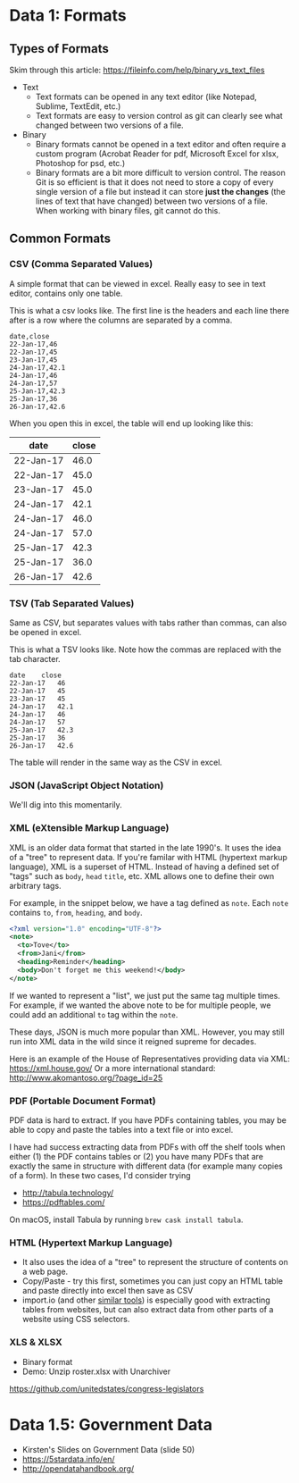 # Data 1: Formats

## Types of Formats

Skim through this article: https://fileinfo.com/help/binary_vs_text_files

- Text
	- Text formats can be opened in any text editor (like Notepad, Sublime, TextEdit, etc.)
	- Text formats are easy to version control as git can clearly see what changed between two versions of a file.
- Binary
	- Binary formats cannot be opened in a text editor and often require a custom program (Acrobat Reader for pdf, Microsoft Excel for xlsx, Photoshop for psd, etc.)
	- Binary formats are a bit more difficult to version control. The reason Git is so efficient is that it does not need to store a copy of every single version of a file but instead it can store **just the changes** (the lines of text that have changed) between two versions of a file. When working with binary files, git cannot do this.

## Common Formats

### CSV (Comma Separated Values)

A simple format that can be viewed in excel. Really easy to see in text editor, contains only one table.

This is what a csv looks like. The first line is the headers and each line there after is a row where the columns are separated by a comma.

```
date,close
22-Jan-17,46
22-Jan-17,45
23-Jan-17,45
24-Jan-17,42.1
24-Jan-17,46
24-Jan-17,57
25-Jan-17,42.3
25-Jan-17,36
26-Jan-17,42.6
```

When you open this in excel, the table will end up looking like this:

| date      | close |
| --------- | ----- |
| 22-Jan-17 |  46.0 |
| 22-Jan-17 |  45.0 |
| 23-Jan-17 |  45.0 |
| 24-Jan-17 |  42.1 |
| 24-Jan-17 |  46.0 |
| 24-Jan-17 |  57.0 |
| 25-Jan-17 |  42.3 |
| 25-Jan-17 |  36.0 |
| 26-Jan-17 |  42.6 |

### TSV (Tab Separated Values)

Same as CSV, but separates values with tabs rather than commas, can also be opened in excel.

This is what a TSV looks like. Note how the commas are replaced with the tab character.

```
date	close
22-Jan-17	46
22-Jan-17	45
23-Jan-17	45
24-Jan-17	42.1
24-Jan-17	46
24-Jan-17	57
25-Jan-17	42.3
25-Jan-17	36
26-Jan-17	42.6
```

The table will render in the same way as the CSV in excel.

### JSON (JavaScript Object Notation)

We'll dig into this momentarily.

### XML (eXtensible Markup Language)

XML is an older data format that started in the late 1990's. It uses the idea of a "tree" to represent data. If you're familar with HTML (hypertext markup language), XML is a superset of HTML. Instead of having a defined set of "tags" such as `body`, `head` `title`, etc. XML allows one to define their own arbitrary tags.

For example, in the snippet below, we have a tag defined as `note`. Each `note` contains `to`, `from`, `heading`, and `body`.

```xml
<?xml version="1.0" encoding="UTF-8"?>
<note>
  <to>Tove</to>
  <from>Jani</from>
  <heading>Reminder</heading>
  <body>Don't forget me this weekend!</body>
</note>
```

If we wanted to represent a "list", we just put the same tag multiple times. For example, if we wanted the above note to be for multiple people, we could add an additional `to` tag within the `note`.

These days, JSON is much more popular than XML. However, you may still run into XML data in the wild since it reigned supreme for decades.

Here is an example of the House of Representatives providing data via XML: https://xml.house.gov/
Or a more international standard: http://www.akomantoso.org/?page_id=25

### PDF (Portable Document Format)

PDF data is hard to extract. If you have PDFs containing tables, you may be able to copy and paste the tables into a text file or into excel.

I have had success extracting data from PDFs with off the shelf tools when either (1) the PDF contains tables or (2) you have many PDFs that are exactly the same in structure with different data (for example many copies of a form). In these two cases, I'd consider trying
  - http://tabula.technology/
  - https://pdftables.com/

On macOS, install Tabula by running `brew cask install tabula`.

### HTML (Hypertext Markup Language)

- It also uses the idea of a "tree" to represent the structure of contents on a web page.
- Copy/Paste - try this first, sometimes you can just copy an HTML table and paste directly into excel then save as CSV
- import.io (and other [similar tools](https://gist.github.com/cassidoo/9b1791a47411dd1253af2e5e8ef7c72a)) is especially good with extracting tables from websites, but can also extract data from other parts of a website using CSS selectors.

### XLS & XLSX

- Binary format
- Demo: Unzip roster.xlsx with Unarchiver

https://github.com/unitedstates/congress-legislators

# Data 1.5: Government Data

- Kirsten's Slides on Government Data (slide 50)
- https://5stardata.info/en/
- http://opendatahandbook.org/

